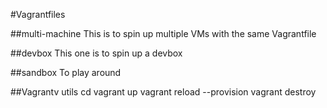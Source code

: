 #Vagrantfiles

##multi-machine
This is to spin up multiple VMs with the same Vagrantfile

##devbox
This one is to spin up a devbox

##sandbox
To play around

##Vagrantv utils
cd <project>
vagrant up
vagrant reload --provision
vagrant destroy